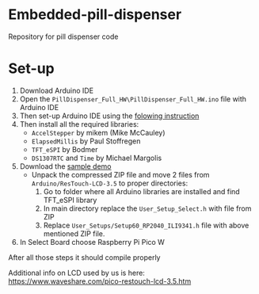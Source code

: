 # Embedded-pill-dispenser
Repository for pill dispenser code

# Set-up 

1. Download Arduino IDE
2. Open the `PillDispenser_Full_HW\PillDispenser_Full_HW.ino` file with Arduino IDE
3. Then set-up Arduino IDE using the [folowing instruction](https://randomnerdtutorials.com/programming-raspberry-pi-pico-w-arduino-ide/)
4. Then install all the required libraries:
    - `AccelStepper` by mikem (Mike McCauley)
    - `ElapsedMillis` by Paul Stoffregen
    - `TFT_eSPI` by Bodmer
    - `DS1307RTC` and `Time` by Michael Margolis
5. Download the [sample demo](https://files.waveshare.com/upload/f/fc/Pico-ResTouch-LCD-X_X_Code.zip)
    - Unpack the compressed ZIP file and move 2 files from `Arduino/ResTouch-LCD-3.5` to proper directories:
        1. Go to folder where all Arduino libraries are installed and find TFT_eSPI library
        2. In main directory replace the `User_Setup_Select.h` with file from ZIP
        3. Replace `User_Setups/Setup60_RP2040_ILI9341.h` file with above mentioned ZIP file.
6. In Select Board choose Raspberry Pi Pico W

After all those steps it should compile properly



Additional info on LCD used by us is here: https://www.waveshare.com/pico-restouch-lcd-3.5.htm 